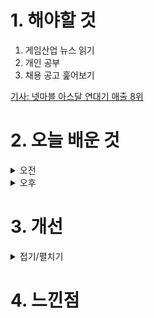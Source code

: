
# 1. 해야할 것

1. 게임산업 뉴스 읽기 
2. 개인 공부  
3. 채용 공고 훑어보기

[기사: 넷마블 아스달 연대기 매출 8위](https://www.gamemeca.com/view.php?gid=1748486)


# 2. 오늘 배운 것

<details>
<summary>오전</summary>


</details>


<details>
<summary>오후</summary>


</details>




# 3. 개선


<details>
<summary>접기/펼치기</summary>


</details>



# 4. 느낀점


